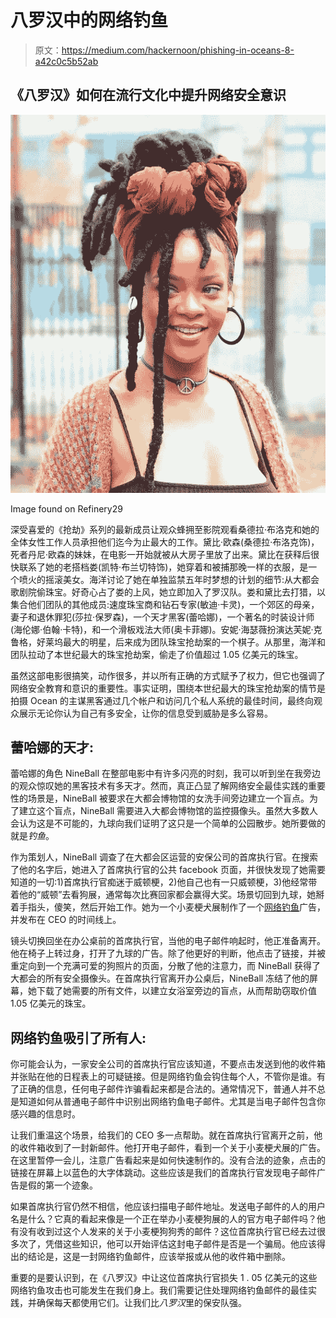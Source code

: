 # 八罗汉中的网络钓鱼

> 原文：<https://medium.com/hackernoon/phishing-in-oceans-8-a42c0c5b52ab>

## 《八罗汉》如何在流行文化中提升网络安全意识

![](img/ff26d5bfb75880749f7f5aa3da46691b.png)

Image found on Refinery29

深受喜爱的《抢劫》系列的最新成员让观众蜂拥至影院观看桑德拉·布洛克和她的全体女性工作人员承担他们迄今为止最大的工作。黛比·欧森(桑德拉·布洛克饰)，死者丹尼·欧森的妹妹，在电影一开始就被从大房子里放了出来。黛比在获释后很快联系了她的老搭档娄(凯特·布兰切特饰)，她穿着和被捕那晚一样的衣服，是一个喷火的摇滚美女。海洋讨论了她在单独监禁五年时梦想的计划的细节:从大都会歌剧院偷珠宝。好奇心占了娄的上风，她立即加入了罗汉队。娄和黛比去打猎，以集合他们团队的其他成员:速度珠宝商和钻石专家(敏迪·卡灵)，一个郊区的母亲，妻子和退休罪犯(莎拉·保罗森)，一个天才黑客(蕾哈娜)，一个著名的时装设计师(海伦娜·伯翰·卡特)，和一个滑板戏法大师(奥卡菲娜)。安妮·海瑟薇扮演达芙妮·克鲁格，好莱坞最大的明星，后来成为团队珠宝抢劫案的一个棋子。从那里，海洋和团队拉动了本世纪最大的珠宝抢劫案，偷走了价值超过 1.05 亿美元的珠宝。

虽然这部电影很搞笑，动作很多，并以所有正确的方式赋予了权力，但它也强调了网络安全教育和意识的重要性。事实证明，围绕本世纪最大的珠宝抢劫案的情节是拍摄 Ocean 的主谋黑客通过几个帐户和访问几个私人系统的最佳时间，最终向观众展示无论你认为自己有多安全，让你的信息受到威胁是多么容易。

## 蕾哈娜的天才:

蕾哈娜的角色 NineBall 在整部电影中有许多闪亮的时刻，我可以听到坐在我旁边的观众惊叹她的黑客技术有多天才。然而，真正凸显了解网络安全最佳实践的重要性的场景是，NineBall 被要求在大都会博物馆的女洗手间旁边建立一个盲点。为了建立这个盲点，NineBall 需要进入大都会博物馆的监控摄像头。虽然大多数人会认为这是不可能的，九球向我们证明了这只是一个简单的公园散步。她所要做的就是*钓鱼*。

作为策划人，NineBall 调查了在大都会区运营的安保公司的首席执行官。在搜索了他的名字后，她进入了首席执行官的公共 facebook 页面，并很快发现了她需要知道的一切:1)首席执行官痴迷于威顿梗，2)他自己也有一只威顿梗，3)他经常带着他的“威顿”去看狗展，通常每次比赛回家都会赢得大奖。场景切回到九球，她掰着手指头，傻笑，然后开始工作。她为一个小麦梗犬展制作了一个[网络钓鱼](https://hackernoon.com/tagged/phishing)广告，并发布在 CEO 的时间线上。

镜头切换回坐在办公桌前的首席执行官，当他的电子邮件响起时，他正准备离开。他在椅子上转过身，打开了九球的广告。除了他更好的判断，他点击了链接，并被重定向到一个充满可爱的狗照片的页面，分散了他的注意力，而 NineBall 获得了大都会的所有安全摄像头。在首席执行官离开办公桌后，NineBall 冻结了他的屏幕，她下载了她需要的所有文件，以建立女浴室旁边的盲点，从而帮助窃取价值 1.05 亿美元的珠宝。

## 网络钓鱼吸引了所有人:

你可能会认为，一家安全公司的首席执行官应该知道，不要点击发送到他的收件箱并张贴在他的日程表上的可疑链接。但是网络钓鱼会钩住每个人，不管你是谁。有了正确的信息，任何电子邮件诈骗看起来都是合法的。通常情况下，普通人并不总是知道如何从普通电子邮件中识别出网络钓鱼电子邮件。尤其是当电子邮件包含你感兴趣的信息时。

让我们重温这个场景，给我们的 CEO 多一点帮助。就在首席执行官离开之前，他的收件箱收到了一封新邮件。他打开电子邮件，看到一个关于小麦梗犬展的广告。在这里暂停一会儿，注意广告看起来是如何快速制作的。没有合法的迹象，点击的链接在屏幕上以蓝色的大字体跳动。这些应该是我们的首席执行官发现电子邮件广告是假的第一个迹象。

如果首席执行官仍然不相信，他应该扫描电子邮件地址。发送电子邮件的人的用户名是什么？它真的看起来像是一个正在举办小麦梗狗展的人的官方电子邮件吗？他有没有收到过这个人发来的关于小麦梗狗狗秀的邮件？这位首席执行官已经去过很多次了，凭借这些知识，他可以开始评估这封电子邮件是否是一个骗局。他应该得出的结论是，这是一封网络钓鱼邮件，应该举报或从他的收件箱中删除。

重要的是要认识到，在《八罗汉》中让这位首席执行官损失 1 . 05 亿美元的这些网络钓鱼攻击也可能发生在我们身上。我们需要记住处理网络钓鱼邮件的最佳实践，并确保每天都使用它们。让我们比*八罗汉*里的保安队强。